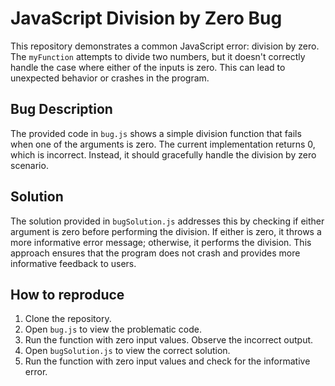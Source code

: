 # JavaScript Division by Zero Bug

This repository demonstrates a common JavaScript error: division by zero. The `myFunction` attempts to divide two numbers, but it doesn't correctly handle the case where either of the inputs is zero. This can lead to unexpected behavior or crashes in the program.

## Bug Description
The provided code in `bug.js` shows a simple division function that fails when one of the arguments is zero.  The current implementation returns 0, which is incorrect. Instead, it should gracefully handle the division by zero scenario.

## Solution
The solution provided in `bugSolution.js` addresses this by checking if either argument is zero before performing the division. If either is zero, it throws a more informative error message; otherwise, it performs the division. This approach ensures that the program does not crash and provides more informative feedback to users.

## How to reproduce
1. Clone the repository.
2. Open `bug.js` to view the problematic code.
3. Run the function with zero input values. Observe the incorrect output. 
4. Open `bugSolution.js` to view the correct solution.
5. Run the function with zero input values and check for the informative error.